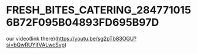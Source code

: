 # FRESH_BITES_CATERING_2847710156B72F095B04893FD695B97D
our video(link there)(https://youtu.be/sg2pTb83OGU?si=bQwRUYjfVALwcSvp)
